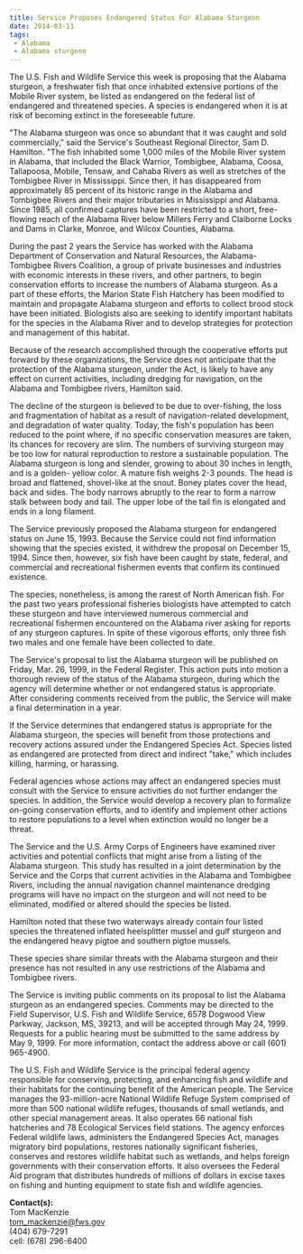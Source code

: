 ```yaml
---
title: Service Proposes Endangered Status For Alabama Sturgeon
date: 2014-03-11
tags:
 - Alabama
 - Alabama sturgeon
---
```


The U.S. Fish and Wildlife Service this week is proposing that the Alabama sturgeon, a freshwater fish that once inhabited extensive portions of the Mobile River system, be listed as endangered on the federal list of endangered and threatened species. A species is endangered when it is at risk of becoming extinct in the foreseeable future.

"The Alabama sturgeon was once so abundant that it was caught and sold commercially," said the Service's Southeast Regional Director, Sam D. Hamilton. "The fish inhabited some 1,000 miles of the Mobile River system in Alabama, that included the Black Warrior, Tombigbee, Alabama, Coosa, Tallapoosa, Mobile, Tensaw, and Cahaba Rivers as well as stretches of the Tombigbee River in Mississippi. Since then, it has disappeared from approximately 85 percent of its historic range in the Alabama and Tombigbee Rivers and their major tributaries in Mississippi and Alabama. Since 1985, all confirmed captures have been restricted to a short, free-flowing reach of the Alabama River below Millers Ferry and Claiborne Locks and Dams in Clarke, Monroe, and Wilcox Counties, Alabama.

During the past 2 years the Service has worked with the Alabama Department of Conservation and Natural Resources, the Alabama-Tombigbee Rivers Coalition, a group of private businesses and industries with economic interests in these rivers, and other partners, to begin conservation efforts to increase the numbers of Alabama sturgeon. As a part of these efforts, the Marion State Fish Hatchery has been modified to maintain and propagate Alabama sturgeon and efforts to collect brood stock have been initiated. Biologists also are seeking to identify important habitats for the species in the Alabama River and to develop strategies for protection and management of this habitat.

Because of the research accomplished through the cooperative efforts put forward by these organizations, the Service does not anticipate that the protection of the Alabama sturgeon, under the Act, is likely to have any effect on current activities, including dredging for navigation, on the Alabama and Tombigbee rivers, Hamilton said.

The decline of the sturgeon is believed to be due to over-fishing, the loss and fragmentation of habitat as a result of navigation-related development, and degradation of water quality. Today, the fish's population has been reduced to the point where, if no specific conservation measures are taken, its chances for recovery are slim. The numbers of surviving sturgeon may be too low for natural reproduction to restore a sustainable population. The Alabama sturgeon is long and slender, growing to about 30 inches in length, and is a golden- yellow color. A mature fish weighs 2-3 pounds. The head is broad and flattened, shovel-like at the snout. Boney plates cover the head, back and sides. The body narrows abruptly to the rear to form a narrow stalk between body and tail. The upper lobe of the tail fin is elongated and ends in a long filament.

The Service previously proposed the Alabama sturgeon for endangered status on June 15, 1993\. Because the Service could not find information showing that the species existed, it withdrew the proposal on December 15, 1994\. Since then, however, six fish have been caught by state, federal, and commercial and recreational fishermen events that confirm its continued existence.

The species, nonetheless, is among the rarest of North American fish. For the past two years professional fisheries biologists have attempted to catch these sturgeon and have interviewed numerous commercial and recreational fishermen encountered on the Alabama river asking for reports of any sturgeon captures. In spite of these vigorous efforts, only three fish two males and one female have been collected to date.

The Service's proposal to list the Alabama sturgeon will be published on Friday, Mar. 26, 1999, in the Federal Register. This action puts into motion a thorough review of the status of the Alabama sturgeon, during which the agency will determine whether or not endangered status is appropriate. After considering comments received from the public, the Service will make a final determination in a year.

If the Service determines that endangered status is appropriate for the Alabama sturgeon, the species will benefit from those protections and recovery actions assured under the Endangered Species Act. Species listed as endangered are protected from direct and indirect "take," which includes killing, harming, or harassing.

Federal agencies whose actions may affect an endangered species must consult with the Service to ensure activities do not further endanger the species. In addition, the Service would develop a recovery plan to formalize on-going conservation efforts, and to identify and implement other actions to restore populations to a level when extinction would no longer be a threat.

The Service and the U.S. Army Corps of Engineers have examined river activities and potential conflicts that might arise from a listing of the Alabama sturgeon. This study has resulted in a joint determination by the Service and the Corps that current activities in the Alabama and Tombigbee Rivers, including the annual navigation channel maintenance dredging programs will have no impact on the sturgeon and will not need to be eliminated, modified or altered should the species be listed.

Hamilton noted that these two waterways already contain four listed species the threatened inflated heelsplitter mussel and gulf sturgeon and the endangered heavy pigtoe and southern pigtoe mussels.

These species share similar threats with the Alabama sturgeon and their presence has not resulted in any use restrictions of the Alabama and Tombigbee rivers.

The Service is inviting public comments on its proposal to list the Alabama sturgeon as an endangered species. Comments may be directed to the Field Supervisor, U.S. Fish and Wildlife Service, 6578 Dogwood View Parkway, Jackson, MS, 39213, and will be accepted through May 24, 1999\. Requests for a public hearing must be submitted to the same address by May 9, 1999\. For more information, contact the address above or call (601) 965-4900.

The U.S. Fish and Wildlife Service is the principal federal agency responsible for conserving, protecting, and enhancing fish and wildlife and their habitats for the continuing benefit of the American people. The Service manages the 93-million-acre National Wildlife Refuge System comprised of more than 500 national wildlife refuges, thousands of small wetlands, and other special management areas. It also operates 66 national fish hatcheries and 78 Ecological Services field stations. The agency enforces Federal wildlife laws, administers the Endangered Species Act, manages migratory bird populations, restores nationally significant fisheries, conserves and restores wildlife habitat such as wetlands, and helps foreign governments with their conservation efforts. It also oversees the Federal Aid program that distributes hundreds of millions of dollars in excise taxes on fishing and hunting equipment to state fish and wildlife agencies.

**Contact(s):**  
Tom MacKenzie  
[tom_mackenzie@fws.gov](mailto:tom_mackenzie@fws.gov)  
(404) 679-7291  
cell: (678) 296-6400
